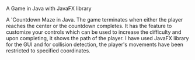  A Game in Java with JavaFX library
 
 A 'Countdown Maze in Java. The game terminates when either the player reaches the center or the countdown completes. It has the feature to customize your controls which can be used to increase the difficulty and upon completing, it shows the path of the player.
I have used JavaFX library for the GUI and for collision detection, the player's movements have been restricted to specified coordinates.

